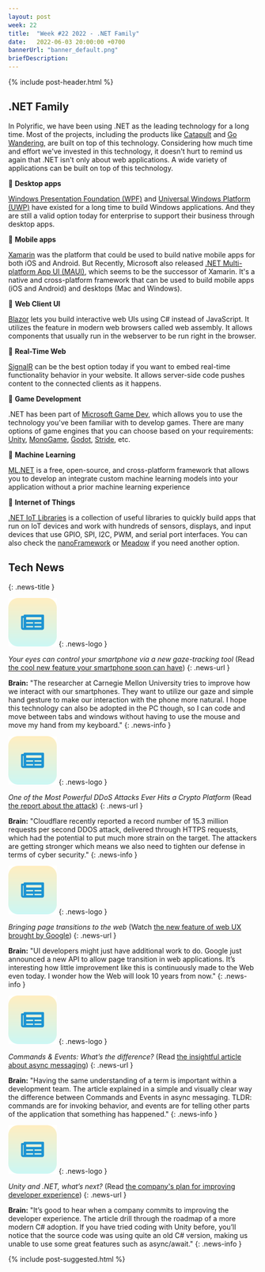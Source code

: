 ```yaml
---
layout: post
week: 22
title:  "Week #22 2022 - .NET Family"
date:   2022-06-03 20:00:00 +0700
bannerUrl: "banner_default.png"
briefDescription: 
---
```


{% include post-header.html %}

## .NET Family

In Polyrific, we have been using .NET as the leading technology for a long time. Most of the projects, including the products like [Catapult](https://opencatapult.net/) and [Go Wandering](https://gowandering.com/), are built on top of this technology. Considering how much time and effort we've invested in this technology, it doesn't hurt to remind us again that .NET isn't only about web applications. A wide variety of applications can be built on top of this technology.

📗 __Desktop apps__

[Windows Presentation Foundation (WPF)](https://docs.microsoft.com/en-us/dotnet/desktop/wpf/) and [Universal Windows Platform (UWP)](https://docs.microsoft.com/en-us/windows/uwp/) have existed for a long time to build Windows applications. And they are still a valid option today for enterprise to support their business through desktop apps.

📗 __Mobile apps__

[Xamarin](https://docs.microsoft.com/en-us/xamarin/) was the platform that could be used to build native mobile apps for both iOS and Android. But Recently, Microsoft also released [.NET Multi-platform App UI (MAUI)](https://docs.microsoft.com/en-us/dotnet/maui/), which seems to be the successor of Xamarin. It's a native and cross-platform framework that can be used to build mobile apps (iOS and Android) and desktops (Mac and Windows).

📗 __Web Client UI__

[Blazor](https://docs.microsoft.com/en-us/aspnet/core/blazor) lets you build interactive web UIs using C# instead of JavaScript. It utilizes the feature in modern web browsers called web assembly. It allows components that usually run in the webserver to be run right in the browser.

📗 __Real-Time Web__

[SignalR](https://docs.microsoft.com/en-us/aspnet/core/signalr) can be the best option today if you want to embed real-time functionality behavior in your website. It allows server-side code pushes content to the connected clients as it happens.

📗 __Game Development__

.NET has been part of [Microsoft Game Dev](https://developer.microsoft.com/en-us/games/), which allows you to use the technology you've been familiar with to develop games. There are many options of game engines that you can choose based on your requirements: [Unity](https://unity.com/), [MonoGame](https://www.monogame.net/), [Godot](https://godotengine.org/), [Stride](https://www.stride3d.net/), etc.

📗 __Machine Learning__

[ML.NET](https://dotnet.microsoft.com/en-us/learn/ml-dotnet) is a free, open-source, and cross-platform framework that allows you to develop an integrate custom machine learning models into your application without a prior machine learning experience

📗 __Internet of Things__

[.NET IoT Libraries](https://docs.microsoft.com/en-us/dotnet/iot/) is a collection of useful libraries to quickly build apps that run on IoT devices and work with hundreds of sensors, displays, and input devices that use GPIO, SPI, I2C, PWM, and serial port interfaces. You can also check the [nanoFramework](https://nanoframework.net/) or [Meadow](https://www.wildernesslabs.co/) if you need another option.

## Tech News
{: .news-title }

![memo](/assets/images/tech-news.svg)
{: .news-logo }

*Your eyes can control your smartphone via a new gaze-tracking tool* (Read [the cool new feature your smartphone soon can have](https://techxplore.com/news/2022-04-eyes-smartphone-gaze-tracking-tool.html))
{: .news-url }

__Brain:__ "The researcher at Carnegie Mellon University tries to improve how we interact with our smartphones. They want to utilize our gaze and simple hand gesture to make our interaction with the phone more natural. I hope this technology can also be adopted in the PC though, so I can code and move between tabs and windows without having to use the mouse and move my hand from my keyboard."
{: .news-info }

![memo](/assets/images/tech-news.svg)
{: .news-logo }

*One of the Most Powerful DDoS Attacks Ever Hits a Crypto Platform* (Read [the report about the attack](https://www.wired.com/story/ddos-attack-botnet-crypto-platform/))
{: .news-url }

__Brain:__ "Cloudflare recently reported a record number of 15.3 million requests per second DDOS attack, delivered through HTTPS requests, which had the potential to put much more strain on the target. The attackers are getting stronger which means we also need to tighten our defense in terms of cyber security."
{: .news-info }

![memo](/assets/images/tech-news.svg)
{: .news-logo }

*Bringing page transitions to the web* (Watch [the new feature of web UX brought by Google](https://www.youtube.com/watch?v=JCJUPJ_zDQ4))
{: .news-url }

__Brain:__ "UI developers might just have additional work to do. Google just announced a new API to allow page transition in web applications. It’s interesting how little improvement like this is continuously made to the Web even today. I wonder how the Web will look 10 years from now."
{: .news-info }

![memo](/assets/images/tech-news.svg)
{: .news-logo }

*Commands & Events: What’s the difference?* (Read [the insightful article about async messaging](https://codeopinion.com/commands-events-whats-the-difference/))
{: .news-url }

__Brain:__ "Having the same understanding of a term is important within a development team. The article explained in a simple and visually clear way the difference between Commands and Events in async messaging. TLDR: commands are for invoking behavior, and events are for telling other parts of the application that something has happened."
{: .news-info }

![memo](/assets/images/tech-news.svg)
{: .news-logo }

*Unity and .NET, what’s next?* (Read [the company's plan for improving developer experience](https://blog.unity.com/technology/unity-and-net-whats-next))
{: .news-url }

__Brain:__ "It’s good to hear when a company commits to improving the developer experience. The article drill through the roadmap of a more modern C# adoption. If you have tried coding with Unity before, you’ll notice that the source code was using quite an old C# version, making us unable to use some great features such as async/await."
{: .news-info }

{% include post-suggested.html %}